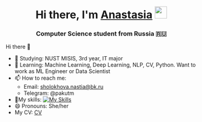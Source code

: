<h1 align="center">Hi there, I'm <a href="https://github.com/AnastasiaSholokhova" target="_blank">Anastasia</a> 
<img src="https://github.com/blackcater/blackcater/raw/main/images/Hi.gif" height="32"/></h1>

<h3 align="center">Computer Science student from Russia 🇷🇺</h3>Hi there 👋


- 🔭 Studying: NUST MISIS, 3rd year, IT major
- 🌱 Learning: Machine Learning, Deep Learning, NLP, CV, Python. Want to work as ML Engineer or Data Scientist
- 📫 How to reach me:
  * Email: sholokhova.nastia@bk.ru
  * Telegram: @pakutm
- 🧠My skills:
[![My Skills](https://skillicons.dev/icons?i=cs,dart,docker,django,flutter,git,github,mysql,py,pytorch,linux,redis)](https://skillicons.dev)
- 😄 Pronouns: She/her
- My CV: <a href="https://github.com/AnastasiaSholokhova/CV" target="_blank">CV</a>
